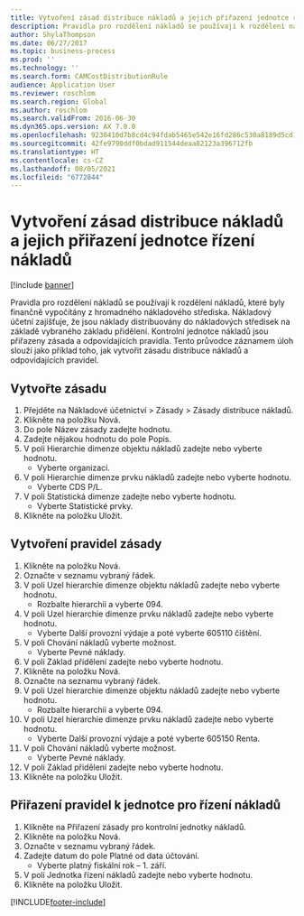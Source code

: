 ```yaml
---
title: Vytvoření zásad distribuce nákladů a jejich přiřazení jednotce řízení nákladů
description: Pravidla pro rozdělení nákladů se používají k rozdělení nákladů, které byly finančně vypočítány z hromadného nákladového střediska.
author: ShylaThompson
ms.date: 06/27/2017
ms.topic: business-process
ms.prod: ''
ms.technology: ''
ms.search.form: CAMCostDistributionRule
audience: Application User
ms.reviewer: roschlom
ms.search.region: Global
ms.author: roschlom
ms.search.validFrom: 2016-06-30
ms.dyn365.ops.version: AX 7.0.0
ms.openlocfilehash: 9230410d7b8cd4c94fdab5465e542e16fd286c530a8189d5cd1eca825bb1faf4
ms.sourcegitcommit: 42fe9790ddf0bdad911544deaa82123a396712fb
ms.translationtype: HT
ms.contentlocale: cs-CZ
ms.lasthandoff: 08/05/2021
ms.locfileid: "6772844"
---
```

# <a name="create-and-assign-a-cost-distribution-policy-to-a-cost-control-unit"></a>Vytvoření zásad distribuce nákladů a jejich přiřazení jednotce řízení nákladů

[!include [banner](../../includes/banner.md)]

Pravidla pro rozdělení nákladů se používají k rozdělení nákladů, které byly finančně vypočítány z hromadného nákladového střediska. Nákladový účetní zajišťuje, že jsou náklady distribuovány do nákladových středisek na základě vybraného základu přidělení. Kontrolní jednotce nákladů jsou přiřazeny zásada a odpovídajících pravidla. Tento průvodce záznamem úloh slouží jako příklad toho, jak vytvořit zásadu distribuce nákladů a odpovídajících pravidel.


## <a name="create-a-policy"></a>Vytvořte zásadu
1. Přejděte na Nákladové účetnictví > Zásady > Zásady distribuce nákladů.
2. Klikněte na položku Nová.
3. Do pole Název zásady zadejte hodnotu.
4. Zadejte nějakou hodnotu do pole Popis.
5. V poli Hierarchie dimenze objektu nákladů zadejte nebo vyberte hodnotu.
    * Vyberte organizaci.  
6. V poli Hierarchie dimenze prvku nákladů zadejte nebo vyberte hodnotu.
    * Vyberte CDS P/L.  
7. V poli Statistická dimenze zadejte nebo vyberte hodnotu.
    * Vyberte Statistické prvky.  
8. Klikněte na položku Uložit.

## <a name="create-rules-for-the-policy"></a>Vytvoření pravidel zásady
1. Klikněte na položku Nová.
2. Označte v seznamu vybraný řádek.
3. V poli Uzel hierarchie dimenze objektu nákladů zadejte nebo vyberte hodnotu.
    * Rozbalte hierarchii a vyberte 094.  
4. V poli Uzel hierarchie dimenze prvku nákladů zadejte nebo vyberte hodnotu.
    * Vyberte Další provozní výdaje a poté vyberte 605110 čištění.  
5. V poli Chování nákladů vyberte možnost.
    * Vyberte Pevné náklady.  
6. V poli Základ přidělení zadejte nebo vyberte hodnotu.
7. Klikněte na položku Nová.
8. Označte na seznamu vybraný řádek.
9. V poli Uzel hierarchie dimenze objektu nákladů zadejte nebo vyberte hodnotu.
    * Rozbalte hierarchii a vyberte 094.  
10. V poli Uzel hierarchie dimenze prvku nákladů zadejte nebo vyberte hodnotu.
    * Vyberte Další provozní výdaje a poté vyberte 605150 Renta.  
11. V poli Chování nákladů vyberte možnost.
    * Vyberte Pevné náklady.  
12. V poli Základ přidělení zadejte nebo vyberte hodnotu.
13. Klikněte na položku Uložit.

## <a name="assign-rules-to-a-cost-control-unit"></a>Přiřazení pravidel k jednotce pro řízení nákladů
1. Klikněte na Přiřazení zásady pro kontrolní jednotky nákladů.
2. Klikněte na položku Nová.
3. Označte v seznamu vybraný řádek.
4. Zadejte datum do pole Platné od data účtování.
    * Vyberte platný fiskální rok – 1. září.  
5. V poli Jednotka řízení nákladů zadejte nebo vyberte hodnotu.
6. Klikněte na položku Uložit.



[!INCLUDE[footer-include](../../../includes/footer-banner.md)]